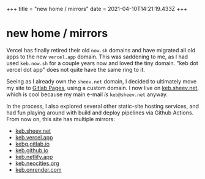 +++
title = "new home / mirrors"
date = 2021-04-10T14:21:19.433Z
+++

# new home / mirrors

Vercel has finally retired their old `now.sh` domains and have migrated all old apps to the new `vercel.app` domain. This was saddening to me, as I had used `keb.now.sh` for a couple years now and loved the tiny domain. "keb dot vercel dot app" does not quite have the same ring to it.

Seeing as I already own the `sheev.net` domain, I decided to ultimately move my site to [Gitlab Pages](https://docs.gitlab.com/ee/user/project/pages/), using a custom domain. I now live on [keb.sheev.net](https://keb.sheev.net), which is cool because my main e-mail *is* `keb@sheev.net` anyway.

In the process, I also explored several other static-site hosting services, and had fun playing around with build and deploy pipelines via Github Actions. From now on, this site has multiple mirrors:

* [keb.sheev.net](https://keb.sheev.net)
* [keb.vercel.app](https://keb.vercel.app)
* [kebg.gitlab.io](https://kebg.gitlab.io)
* [keb.github.io](https://keb.github.io)
* [keb.netlify.app](https://keb.netlify.app)
* [keb.neocities.org](https://keb.neocities.org/)
* [keb.onrender.com](https://keb.onrender.com)
